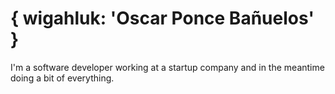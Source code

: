 { wigahluk: 'Oscar Ponce Bañuelos' }
====================================

I'm a software developer working at a startup company and in the meantime doing a bit of everything.